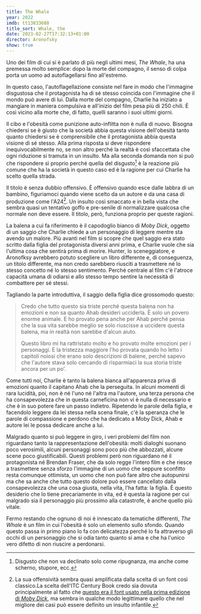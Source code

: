 ```yaml
---
title: The Whale
year: 2022
imdb: tt13833688
title_sort: Whale, the
date: 2023-02-27T17:32:13+01:00
director: Aronofsky
show: true
---
```


Uno dei film di cui si è parlato di più negli ultimi mesi, _The Whale_, ha una premessa molto semplice: dopo la morte del compagno, il senso di colpa porta un uomo ad autoflagellarsi fino all'estremo.

In questo caso, l'autoflagellazione consiste nel fare in modo che l'immagine disgustosa che il protagonista ha di sé stesso coincida con l'immagine che il mondo può avere di lui. Dalla morte del compagno, Charlie ha iniziato a mangiare in maniera compulsiva e all'inizio del film pesa più di 250 chili. È così vicino alla morte che, di fatto, quelli saranno i suoi ultimi giorni.

Il cibo e l'obesità come punizione auto-inflitta non è nulla di nuovo. Bisogna chiedersi se è giusto che la società abbia questa visione dell'obesità tanto quanto chiedersi se è comprensibile che il protagonista abbia questa visione di sé stesso. Alla prima risposta si deve rispondere inequivocabilmente no, se non altro perché la realtà è così sfaccettata che ogni riduzione si tramuta in un insulto. Ma alla seconda domanda non si può che rispondere sì proprio perché quella del disgusto[^1] è la reazione più comune che ha la società in questo caso ed è la ragione per cui Charlie ha scelto quella strada.

Il titolo è senza dubbio offensivo. È offensivo quando esce dalle labbra di un bambino, figuriamoci quando viene scelto da un autore e da una casa di produzione come l'A24[^2]. Un insulto così smaccato e in bella vista che sembra quasi un tentativo goffo e pre-senile di normalizzare qualcosa che normale non deve essere. Il titolo, però, funziona proprio per queste ragioni.

La balena a cui fa riferimento è il capodoglio bianco di _Moby Dick_, oggetto di un saggio che Charlie chiede a un personaggio di leggere mentre sta avendo un malore. Più avanti nel film si scopre che quel saggio era stato scritto dalla figlia del protagonista diversi anni prima, e Charlie vuole che sia l'ultima cosa che sentirà prima di morire. Hunter, lo sceneggiatore, e Aronofksy avrebbero potuto scegliere un libro differente e, di conseguenza, un titolo differente, ma non credo sarebbero riusciti a trasmettere né lo stesso concetto né lo stesso sentimento. Perché centrale al film c'è l'atroce capacità umana di odiarsi e allo stesso tempo sentire la necessità di combattere per sé stessi.

Tagliando la parte introduttiva, il saggio della figlia dice grossomodo questo:

> Credo che tutto questo sia triste perché questa balena non ha emozioni e non sa quanto Ahab desideri ucciderla. È solo un povero enorme animale. E ho provato pena anche per Ahab perché pensa che la sua vita sarebbe meglio se solo riuscisse a uccidere questa balena, ma in realtà non sarebbe d'alcun aiuto.
>
> Questo libro mi ha rattristato molto e ho provato molte emozioni per i personaggi. E la tristezza maggiore l'ho provata quando ho letto i capitoli noiosi che erano solo descrizioni di balene, perché sapevo che l'autore stava solo cercando di risparmiaci la sua storia triste ancora per un po'.

Come tutti noi, Charlie è tanto la balena bianca all'apparenza priva di emozioni quanto il capitano Ahab che la perseguita. In alcuni momenti di rara lucidità, poi, non è né l'uno né l'altra ma l'autore, una terza persona che ha consapevolezza che in questa carneficina non vi è nulla di necessario e che è in suo potere fare un passo indietro. Ripetendo le parole della figlia, e facendolo leggere da lei stessa nella scena finale, c'è la speranza che le parole di compassione e perdono che ha dedicato a Moby Dick, Ahab e autore lei le possa dedicare anche a lui.

Malgrado quanto si può leggere in giro, i veri problemi del film non riguardano tanto la rappresentazione dell'obesità: molti dialoghi suonano poco verosimili, alcuni personaggi sono poco più che abbozzati, alcune scene poco giustificabili. Questi problemi però non riguardano né il protagonista né Brendan Fraser, che da solo regge l'intero film e che riesce a trasmettere senza sforzo l'immagine di un uomo che seppure sconfitto resta comunque ottimista, un uomo che non può fare altro che autopunirsi ma che sa anche che tutto questo dolore può essere cancellato dalla consapevolezza che una cosa giusta, nella vita, l'ha fatta: la figlia. È questo desiderio che lo tiene precariamente in vita, ed è questa la ragione per cui malgrado sia il personaggio più prossimo alla catastrofe, è anche quello più vitale.

Fermo restando che ognuno di noi è innescato da tematiche differenti, _The Whale_ è un film in cui l'obesità è solo un elemento sullo sfondo. Quando questo passa in primo piano lo fa con delicatezza perché lo fa attraverso gli occhi di un personaggio che si odia tanto quanto si ama e che ha l'unico vero difetto di non riuscire a perdonarsi.

[^1]: Disgusto che non va declinato solo come ripugnanza, ma anche come scherno, stupore, ecc.

[^2]: La sua offensività sembra quasi amplificata dalla scelta di un font così classico.La scelta dell'ITC Century Book credo sia dovuta principalmente al fatto che [questo era il font usato nella prima edizione di _Moby Dick_](https://natedsanders.com/blog/2016/09/moby-dick-first-edition/), ma sembra in qualche modo legittimare quello che nel migliore dei casi può essere definito un insulto infantile.

